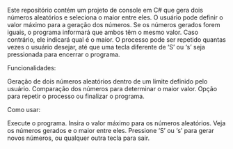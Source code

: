 Este repositório contém um projeto de console em C# que gera dois números aleatórios e seleciona o maior entre eles.
O usuário pode definir o valor máximo para a geração dos números.
Se os números gerados forem iguais, o programa informará que ambos têm o mesmo valor. 
Caso contrário, ele indicará qual é o maior. 
O processo pode ser repetido quantas vezes o usuário desejar, até que uma tecla diferente de ‘S’ ou ‘s’ seja pressionada para encerrar o programa.

Funcionalidades:

Geração de dois números aleatórios dentro de um limite definido pelo usuário.
Comparação dos números para determinar o maior valor.
Opção para repetir o processo ou finalizar o programa.

Como usar:

Execute o programa.
Insira o valor máximo para os números aleatórios.
Veja os números gerados e o maior entre eles.
Pressione ‘S’ ou ‘s’ para gerar novos números, ou qualquer outra tecla para sair.
